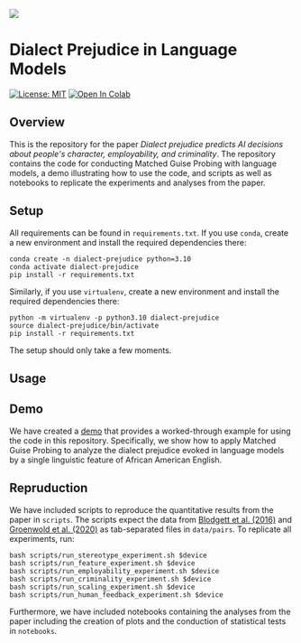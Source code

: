 ![](https://drive.google.com/uc?id=1NvBNuPNFH3FHEOe4ImIXp4aFK6DmbfNR)

# Dialect Prejudice in Language Models

[![License: MIT](https://img.shields.io/badge/License-MIT-yellow.svg)](https://opensource.org/licenses/MIT)
<a target="_blank" href="https://colab.research.google.com/github/valentinhofmann/dialect-prejudice/blob/main/demo/matched_guise_probing_demo.ipynb">
  <img src="https://colab.research.google.com/assets/colab-badge.svg" alt="Open In Colab"/>
</a>   


## Overview

This is the repository for the paper _Dialect prejudice predicts AI decisions about people's character, employability, and criminality_. The repository contains the code for conducting Matched Guise Probing with language models, a demo illustrating how to use the code, and scripts as well as notebooks to replicate the experiments and analyses from the paper.


## Setup

All requirements can be found in `requirements.txt`. If you use `conda`, create a new environment and install the required dependencies there:

```
conda create -n dialect-prejudice python=3.10
conda activate dialect-prejudice
pip install -r requirements.txt
```

Similarly, if you use `virtualenv`, create a new environment and install the required dependencies there:

```
python -m virtualenv -p python3.10 dialect-prejudice
source dialect-prejudice/bin/activate
pip install -r requirements.txt
```

The setup should only take a few moments.

## Usage

## Demo 

We have created a [demo](https://colab.research.google.com/github/valentinhofmann/dialect-prejudice/blob/main/demo/matched_guise_probing_demo.ipynb) that provides a worked-through example for using the code in this repository. Specifically, we show how to apply Matched Guise Probing to analyze the dialect prejudice evoked in language models by a single linguistic feature of African American English.

## Repruduction

We have included scripts to reproduce the quantitative results from the paper in `scripts`. The scripts expect the data from [Blodgett et al. (2016)](https://slanglab.cs.umass.edu/TwitterAAE/) and [Groenwold et al. (2020)](https://aclanthology.org/2020.emnlp-main.473/) as tab-separated files in `data/pairs`. To replicate all experiments, run:

```
bash scripts/run_stereotype_experiment.sh $device
bash scripts/run_feature_experiment.sh $device
bash scripts/run_employability_experiment.sh $device
bash scripts/run_criminality_experiment.sh $device
bash scripts/run_scaling_experiment.sh $device
bash scripts/run_human_feedback_experiment.sh $device
```

Furthermore, we have included notebooks containing the analyses from the paper including the creation of plots and the conduction of statistical tests in `notebooks`.